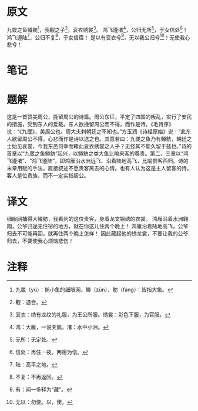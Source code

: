 # 原文
九罭之鱼鳟鲂[^1]，我觏之子[^2]，衮衣绣裳[^3]。
鸿飞遵渚[^4]，公归无所[^5]，于女信处[^6]！
鸿飞遵陆[^7]，公归不复[^8]，于女信宿！
是以有衮衣兮[^9]，无以我公归兮[^10]！无使我心悲兮！
# 笔记

# 题解
这是一首赞美周公，挽留周公的诗篇。周公东征，平定了四国的叛乱，实行了安民的措施，受到东人的爱戴。东人欲挽留周公而不得，而作是诗。《毛诗序》说：“《九罭》，美周公也。周大夫刺朝廷之不知也。”方玉润《诗经原始》说：“此东人欲留周公不得，心悲而作是诗以送之也。其意若曰：九罭之鱼乃有鳟鲂，朝廷之士始见衮裳，今我东邑何幸而睹此衮衣绣裳之人乎？无怪其不能久留于兹也。”诗的首章以“九罭之鱼鳟鲂”起兴，以鳟鲂之类大鱼比喻来客的尊贵。第二、三章以“鸿飞遵渚”、“鸿飞遵陆”，即鸿雁沿水洲远飞、沿着陆地高飞，比喻贵客西归。诗的末章用赋的手法，直接叙述不愿贵客离去的心情。也有人认为这是主人留客的诗，客人是位贵族，而不一定实指周公。
# 译文
细眼网捕得大鳟鲂，我看到的这位贵客，身着龙文锦绣的衣裳。
鸿雁沿着水洲翱翔，公爷归途无住宿的地方，就在你这儿住两个晚上！
鸿雁沿着陆地高飞，公爷归去不可能再回，就再住两个晚上怎样！
因此藏起他的绣龙裳，不要让我的公爷归去，不要使我心烦恼悲伤！
# 注释

[^1]: 九罭（yù）：捕小鱼的细眼网。鳟（zūn）、鲂（fáng）：皆指大鱼。
[^2]: 觏：遇合。
[^3]: 衮衣：绣有龙纹的礼服，为王公所服。绣裳：彩色下服，为官服。
[^4]: 鸿：大雁，一说天鹅。渚：水中小洲。
[^5]: 无所：无定处。
[^6]: 信处：再住一夜。两宿为信。
[^7]: 陆：高平之地。
[^8]: 不复：不再返回。
[^9]: 有：闻一多释为“藏”。
[^10]: 无以：勿使。以，使。